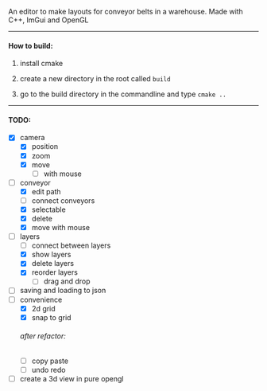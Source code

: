 An editor to make layouts for conveyor belts in a warehouse. Made with C++, ImGui and OpenGL

---

#### How to build:

1. install cmake

2. create a new directory in the root called `build`

3. go to the build directory in the commandline and type `cmake ..`

---

#### TODO:
- [x] camera
    - [x] position
    - [x] zoom
    - [x] move
        - [ ] with mouse
- [ ] conveyor
    - [x] edit path
    - [ ] connect conveyors
    - [x] selectable
    - [x] delete
    - [x] move with mouse
- [ ] layers
    - [ ] connect between layers
    - [x] show layers
    - [x] delete layers
    - [x] reorder layers
        - [ ] drag and drop
- [ ] saving and loading to json
- [ ] convenience
    - [x] 2d grid
    - [x] snap to grid
    ###### after refactor:
    - [ ] copy paste
    - [ ] undo  redo
- [ ] create a 3d view in pure opengl